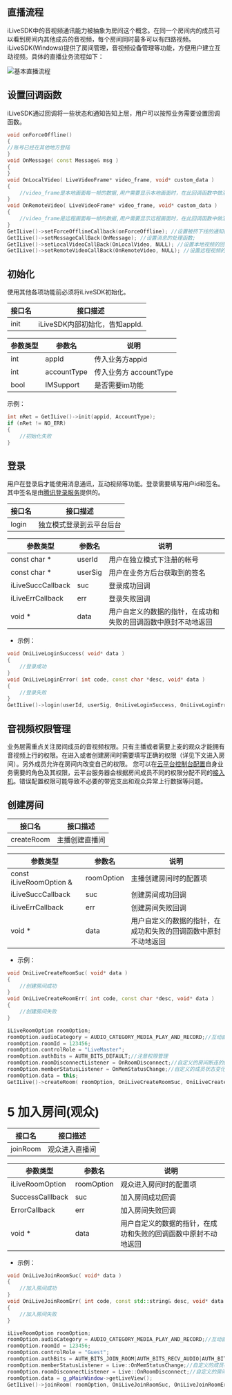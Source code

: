 ## 直播流程

iLiveSDK中的音视频通讯能力被抽象为房间这个概念。在同一个房间内的成员可以看到房间内其他成员的音视频，每个房间同时最多可以有四路视频。iLiveSDK(Windows)提供了房间管理，音视频设备管理等功能，方便用户建立互动视频。具体的直播业务流程如下：


![基本直播流程](http://imgcache.tcecqpoc.fsphere.cn/image/mc.qcloudimg.com/static/img/06d2fb5027be53492249d4b81bd2f5a5/image.png)

## 设置回调函数
iLiveSDK通过回调将一些状态和通知告知上层，用户可以按照业务需要设置回调函数。

```c++
void onForceOffline()
{
//账号已经在其他地方登陆
}
void OnMessage( const Message& msg )
{
}
void OnLocalVideo( LiveVideoFrame* video_frame, void* custom_data )
{
	//video_frame是本地画面每一帧的数据,用户需要显示本地画面时，在此回调函数中做渲染，渲染代码可参考随心播;
}
void OnRemoteVideo( LiveVideoFrame* video_frame, void* custom_data )
{
	//video_frame是远程画面每一帧的数据,用户需要显示远程画面时，在此回调函数中做渲染，渲染代码可参考随心播;
}
GetILive()->setForceOfflineCallback(onForceOffline); //设置被挤下线的通知函数;
GetILive()->setMessageCallBack(OnMessage); //设置消息的处理函数;
GetILive()->setLocalVideoCallBack(OnLocalVideo, NULL); //设置本地视频的回调函数;
GetILive()->setRemoteVideoCallBack(OnRemoteVideo, NULL); //设置远程视频的回调函数;
```

## 初始化
使用其他各项功能前必须将iLiveSDK初始化。

|接口名|接口描述|
|---|---|
|init|iLiveSDK内部初始化，告知appId.|

|参数类型|参数名|说明|
|---|---|---|
|int|appId|传入业务方appid|
|int|accountType|传入业务方 accountType|
|bool|IMSupport|是否需要im功能|

示例：
```c++
int nRet = GetILive()->init(appid, AccountType);
if (nRet != NO_ERR)
{
	//初始化失败
}
```

## 登录
用户在登录后才能使用消息通讯，互动视频等功能。登录需要填写用户id和签名。其中签名是由[腾讯登录服务](http://tcecqpoc.fsphere.cn/document/product/269/1507)提供的。

|接口名|接口描述|
|---|---|
|login|独立模式登录到云平台后台|

|参数类型|参数名|说明|
|---|---|---|
|const char * |userId|用户在独立模式下注册的帐号|
|const char * |userSig|用户在业务方后台获取到的签名|
|iLiveSuccCallback|suc|登录成功回调|
|iLiveErrCallback |err|登录失败回调|
|  void * |data |用户自定义的数据的指针，在成功和失败的回调函数中原封不动地返回 |

* 示例：
```c++
void OniLiveLoginSuccess( void* data )
{
	//登录成功
}
void OniLiveLoginError( int code, const char *desc, void* data )
{
	//登录失败
}
GetILive()->login(userId, userSig, OniLiveLoginSuccess, OniLiveLoginError, NULL);
```

## 音视频权限管理

业务层需重点关注房间成员的音视频权限。只有主播或者需要上麦的观众才能拥有音视频上行的权限。在进入或者创建房间时需要填写正确的权限（详见下文进入房间）。另外成员允许在房间内改变自己的权限。
您可以在[云平台控制台配置](https://github.com/zhaoyang21cn/suixinbo_doc/blob/master/SPEARConfig.md)自身业务需要的角色及其权限，云平台服务器会根据房间成员不同的权限分配不同的[接入机](http://tcecqpoc.fsphere.cn/document/product/268/7651)。错误配置权限可能导致不必要的带宽支出和观众异常上行数据等问题。

## 创建房间

|接口名|接口描述|
|---|---|
|createRoom |主播创建直播间|

|参数类型|参数名|说明|
|---|---|---|
| const iLiveRoomOption &|roomOption|主播创建房间时的配置项|
| iLiveSuccCallback|suc|创建房间成功回调|
| iLiveErrCallback |err|创建房间失败回调|
| void * |data |用户自定义的数据的指针，在成功和失败的回调函数中原封不动地返回|

* 示例：

```c++
void OniLiveCreateRoomSuc( void* data )
{
	//创建房间成功
}
void OniLiveCreateRoomErr( int code, const char *desc, void* data )
{
	//创建房间失败
}

iLiveRoomOption roomOption;
roomOption.audioCategory = AUDIO_CATEGORY_MEDIA_PLAY_AND_RECORD;//互动直播场景
roomOption.roomId = 123456;
roomOption.controlRole = "LiveMaster";
roomOption.authBits = AUTH_BITS_DEFAULT;//注意权限管理
roomOption.roomDisconnectListener = OnRoomDisconnect;//自定义的房间断连的回调
roomOption.memberStatusListener = OnMemStatusChange;//自定义的成员状态变化回调
roomOption.data = this;
GetILive()->createRoom( roomOption, OniLiveCreateRoomSuc, OniLiveCreateRoomErr, this );
```


# 5 加入房间(观众)

|接口名|接口描述|
|---|---|
|joinRoom |观众进入直播间|

|参数类型|参数名|说明|
|---|---|---|
|iLiveRoomOption|roomOption|观众进入房间时的配置项|
| SuccessCalllback|suc|加入房间成功回调|
| ErrorCallback |err|加入房间失败回调|
| void * |data |用户自定义的数据的指针，在成功和失败的回调函数中原封不动地返回|

* 示例：

```c++
void OniLiveJoinRoomSuc( void* data )
{
	//加入房间成功
}
void OniLiveJoinRoomErr( int code, const std::string& desc, void* data )
{
	//加入房间失败
}

iLiveRoomOption roomOption;
roomOption.audioCategory = AUDIO_CATEGORY_MEDIA_PLAY_AND_RECORD;//互动直播场景
roomOption.roomId = 123456;
roomOption.controlRole = "Guest";
roomOption.authBits = AUTH_BITS_JOIN_ROOM|AUTH_BITS_RECV_AUDIO|AUTH_BITS_RECV_CAMERA_VIDEO|AUTH_BITS_RECV_SCREEN_VIDEO;//注意权限管理
roomOption.memberStatusListener = Live::OnMemStatusChange;//自定义的成员状态变化回调
roomOption.roomDisconnectListener = Live::OnRoomDisconnect;//自定义的房间断连的回调
roomOption.data = g_pMainWindow->getLiveView();
GetILive()->joinRoom( roomOption, OniLiveJoinRoomSuc, OniLiveJoinRoomErr, this );
```

